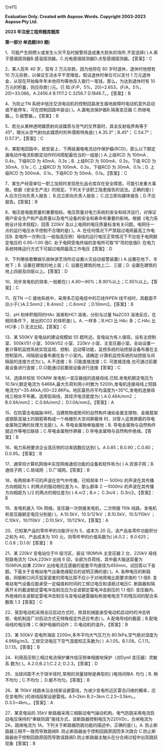 ﻿![ref1]

**Evaluation Only. Created with Aspose.Words. Copyright 2003-2023 Aspose Pty Ltd.**

**2023 年注册工程师题库题库**

**第一部分	单选题(80 题)**

1、可能产生阴燃火或发生火灾不及时报警将造成重大损失的场所,不宜选择(	).A.离子感烟探测器B.感温探测器。C.光电感烟探测器D.点型感烟探测器。【答案】：C

2、某人现年 40 岁，现有 2 万元存款，因为他将在 60 岁时退休，退休时他想有 10 万元存款，以保证生活水平不至降低。假设退休时单位可以支付 1 万元退休金，从现在开始每年年末他将均等地存入银行一笔钱，那么，为达到退休时有 10 万元的积蓄，则应存款(	)元。已 知:(F/P，5%，20)=2.653，(F/A，5%，20)=33.066。A.2456.4 B.1117.2 C.3256.7 D.1846.7。。【答案】：B

4、为防止TN 系统中低压交流电动机的控制回路发生接地故障时电动机意外启动或不能停车，可在控制回路中装设(	)。A.漏电流保护器B.隔离变压器 C.热继电器。。D.报警器。。【答案】：B

5、若光从某种透明媒质射向该媒质与空气的交界面时，其全反射临界角等于 45°，赠光从空气射向此媒质时的布儒斯特角是(	) A.35.3°；B.45°； C.54.7°； D.57.3°。【答案】：C

6、某配电回路中，欲安装上、下两级漏电电流动作保护器(RCD)，那么以下额定漏电动作电流和额定动作时间搭配最恰当的一组是(	) A.上级RCD 为 100mA , 0.4s，下级RCD 为 40mA、0.3s；B. 上级RCD 为 500mA、0.3s，下级 RCD 为 30mA、0.1s；C. 上级RCD 为 100mA、0.3s，下级RCD 为 30mA、0.1s；D. 上级RCD 为 500mA、0.1s，下级RCD 为 50mA、0.1s。【答案】：C

7、某生产经营单位一职工加班时发现危化品仓库存在安全障患。可能引发重大事故。依据《安全生产法》的规定。下列关于该职工隐患报告的说法。正确的是(	) A.应次日向负责人报告； B.应立即向负责人报告； C.应立即向媒体报告；D.不应报告。【答案】：B

8、电压是电能质量的重要指标。电压质量对电力系统的安全和经济运行，对保证用户安全生产和产品质量以及电气设备的安全和寿命有重要的影响。根据《电力系统设计技术规程》，回答 220kV 及以上电网的电压质量标准有关问题。电网任一点的运行电压水平控制不合理的是(	)。A. 在任何情况下严禁超过电网最高工作电压B. 变电所一次例(注:一般指高压例）母线的运行电压正常情况下不应低于电网额定电压的 0.95~1.00 倍C. 处于电网受电终端的变电所可取“B"项的低值D. 在电力系统特殊运行方式下可超过电网最高工作电压【答案】：D

9、下列哪些歌舞娱乐放映游艺场所应设置火灾自动报警装置(	) A.设置在地下、半地下；B. 设置在建筑的地上首；C. 设置在建筑的地上二、三层；D. 设置在建筑的地上四层及四层以上。【答案】：D

10、同步发电机的效率,一般都在(	) A.80～90%；B.90%以上；C.95%以上。【答案】：C

11、在TN 一C 接地系统中，采用多芯铝电缆中的芯线作PEN 线干线时，其截面不应小于(	)A.2.5mm2；B.4mm2 ；C.6mm2 ；D.10mm2。【答案】：B

12、pH 和体积相同的HAc 溶液和HC1 溶液，分别与过量 Na2C03 溶液反应，在相同条件下，放出的CO2 的体积是(	)。A. 一样多；B.HCI 比 HAc 多；C.HAc 比HCI多；D.无法比较。【答案】：C

13、某 500KV 变电站的建设规模如 55 题所述。变电站为有人值班，设有主控制室、500kV51 小室、500kV52 小室、220kV 小室、主变压器小室。全站设置一套计算机监控系统实现监视、控制、远动等功能，监控系统的站控层设备布置在主控制室内，间隔层设备布置在各个小室内。请确定:计算机监控系统的站控层与间隔层的连接方式为(	)。A.不连接；B. 只能直接连接；C. 可直接连接,也可通过前置晨设备进行连接；D.只能通过前置层设备进行连接【答案】：C

14、选择并校验 10OMW 发电机一变压器组的连接母线.已知:发电机额定电压为 10.5kV,额定电流为 6468A,最大负荷利用小时数为 5200h,发电机连接母线上短路电流为I"=35.4KkA,/00=22.8KPa。地区最热月平均温度为+35℃,发电机连接母线三相水平布置。选用铝母线，其经济电流密度为( ).A.0.48A/mm2 ；B.0.9A/mm2； C.0.8A/mm2； D.1.0A/mm2。【答案】：A

15、在防雷击电磁脉冲时，当建筑物或房间的自然构件诸如金属支撑物、金属框架或钢筋混凝土的钢筋等构成一个格栅形大空间屏蔽体 时，对穿人这类屏蔽的导电金属物正确的处理方法是(	)。A. 导电金属物单独接地；B. 导电金属物与自然构件就近作等电位联结；C.导电金属物作屏蔽；D.导电金属物与自然构件绝缘。【答案】：B

16、电力系统要求企业高压侧的功率因数应达到(	)。A.0.85；B.0.90；C.0.80；D.0.95。【答案】：B

17、通常将计算机网络中实现网络通信功能的设备和软件称为(	) A.资源子网；B.通信子网；C.局域网 ；D.广域网。【答案】：B

18、有两频率不可的声波在空气中传播，已知频率 f1 一 500Hz 的声波在其传播方向相距为 L 的两点的振动相位差为 n，那么额率 2 一1000Hz 的声波在其传播方向相距为 L/2 的两点的相位差为(	) A.n/2；B.n； C.3n/4； D.3n/2。【答案】：B

19、发电机接入 10k 网络，变压器一次侧接发电机，二次侧接 110k 线路，发电机和变压器额定电压分别是(	)。A.10.5kV，10.5/121kV ；B.10.5kV，10.5/110kV ；C.10kV，10/110kV ；D.10.5kV，10/121kV。【答案】：A

20、已知某产品的零件甲的功能评分为 5，成本为 20 元，该产品各零件功能积分之和为 40，产品成本为 100 元，则零件甲的价值系数为(	)A.0.2； B.0.625； C.0.8；D.1.6/【答案】：B

21、某 220kV 变电站位于III 级污区，装设 180MVA 主变压器 2 台，220kV 母线短路电流为 12kA;220kV 出线 6 回，全部为负荷线，其中最大输送容量为 150MVA;如果 220kV 出线电流互感器的瓷套平均直径为450mm，试回答以下各题。下面关于变电站电气设备绝缘配合的说明正确的是(	)。A. 各种电压的断路器，同极断口间灭弧室瓷套的爬电比距不应小于对地爬电比距要求值的 1.1 倍B. 变电站电气设备应能承受一定幅值和时间的工频过电压和请抵过电压C. 断路器和隔离开关的截波额定雷电冲击耐压应为全波颤定雷电冲击耐压的 1.1 倍D. 变压器内、外绝缘的全波额定雷电冲击耐压与变电站避雷器标称放电电流下的残压间的配合系数取 1.3【答案】：C

22、笼型电动机采用全压启动方式时，除其机械能承受电动机启动时的冲击转矩、电机制造厂对启动方式无特殊规定外还应考虑(	)。A.配电导线的截面；B.配电母线的电压降；C.保护电器的动作； D.电动机的温升。【答案】：B

23、某 500kV 变电所海拔 2200m,多年平均大气压力为 80.1kPa,空气绝对湿度为 4.966g/m3。工频交流电压下空气湿度校正系数为(	) .A.1.05。B.1.08。C.1.11。D.1.13。【答案】：B

24、利用高压侧三相过电流保护兼作低压侧单相接地保护（对Dynll 变压器）灵敏系 数为(	)。A.2.0;B.2.1;C.2.2; D.2.3。【答案】：D

25、当球间距不大于球半径时,常用的测量球隙是典型的(	)电场间隙A. 均匀；B. 稍不均匀；C.不均匀； D.极不均匀。【答案】：B

26、某 110kV 线路未沿全线架设避雷线，为减少变电所近区雷击闪络的概率，应在变电所(	)的进线段架设避雷线。A.1~2km B.2~3km C.2.5~3.5km。。D.3.5~4km。。【答案】：A

27、某变电站的 35kV 断路器采用三相联动电气操动机构，电气防跳采用电流启动电压保持的“串联防跳”接线方式，该断路器控制电压为220VDc，合闸电流为 2A，跳闸电流为 1A。下列关于断路器防跳功能的描述中，正确的是(	)。A. 防止断路器三相不一致而导致跳闸B. 防止断路器由于控制回路原因而多次跳合 C.防止断路器由于控制回路原因而导致误跳闸D.防止断路器主触头在分合闸过程中出现跳跃现象【答案】：B
